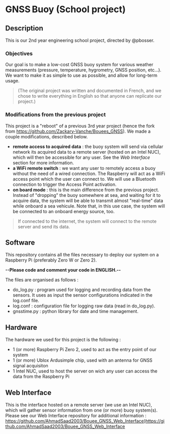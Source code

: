 # GNSS Buoy (School project)

## Description
This is our 2nd year engineering school project, directed by @pbosser.

### Objectives
Our goal is to make a low-cost GNSS buoy system for various weather measurements (pressure, temperature, hygrometry, GNSS position, etc…). We want to make it as simple to use as possible, and allow for long-term usage.
>(The original project was written and documented in French, and we chose to write everything in English so that anyone can replicate our project.)

### Modifications from the previous project
This project is a "reboot" of a previous 3rd year project (hence the fork from https://github.com/Zackary-Vanche/Bouees_GNSS). We made a couple modifications, described below.
- __remote access to acquired data__ : the buoy system will send via cellular network its acquired data to a remote server (hosted on an Intel NUC), which will then be accessible for any user. See the *Web Interface* section for more information.
- __a WiFi remote switch__ : we want any user to remotely access a buoy without the need of a wired connection. The Raspberry will act as a WiFi access point which the user can connect to. We will use a Bluetooth connection to trigger the Access Point activation.
- __on board mode__ : this is the main difference from the previous project. Instead of "dropping" the buoy somewhere at sea, and waiting for it to acquire data, the system will be able to transmit almost "real-time" data while onboard a sea vehicule. Note that, in this use case, the system will be connected to an onboard energy source, too.
>If connected to the internet, the system will connect to the remote server and send its data.

## Software
This repository contains all the files necessary to deploy our system on a Raspberry Pi (preferably Zero W or Zero 2).

__--Please code and comment your code in ENGLISH.--__

The files are organised as follows :
  - do_log.py : program used for logging and recording data from the sensors. It uses as input the sensor configurations indicated in the log.conf file.
  - log.conf : configuration file for logging raw data (read in do_log.py).
  - gnsstime.py : python library for date and time management.

## Hardware
The hardware we used for this project is the following :

  - 1 (or more) Raspberry Pi Zero 2, used to act as the entry point of our system
  - 1 (or more) Ublox Ardusimple chip, used with an antenna for GNSS signal acquisiton
  - 1 Intel NUC, used to host the server on wich any user can access the data from the Raspberry Pi

## Web Interface
This is the interface hosted on a remote server (we use an Intel NUC), which will gather sensor information from one (or more) buoy system(s).
Please see our Web Interface repository for additional information : https://github.com/AhmadSaad2003/Bouee_GNSS_Web_Interface)https://github.com/AhmadSaad2003/Bouee_GNSS_Web_Interface
